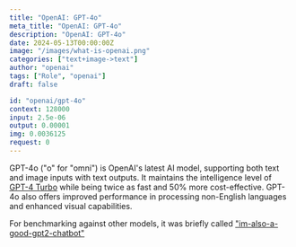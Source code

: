 ```yaml
---
title: "OpenAI: GPT-4o"
meta_title: "OpenAI: GPT-4o"
description: "OpenAI: GPT-4o"
date: 2024-05-13T00:00:00Z
image: "/images/what-is-openai.png"
categories: ["text+image->text"]
author: "openai"
tags: ["Role", "openai"]
draft: false

id: "openai/gpt-4o"
context: 128000
input: 2.5e-06
output: 0.00001
img: 0.0036125
request: 0
---
```


GPT-4o ("o" for "omni") is OpenAI's latest AI model, supporting both text and image inputs with text outputs. It maintains the intelligence level of [GPT-4 Turbo](/openai/gpt-4-turbo) while being twice as fast and 50% more cost-effective. GPT-4o also offers improved performance in processing non-English languages and enhanced visual capabilities.

For benchmarking against other models, it was briefly called ["im-also-a-good-gpt2-chatbot"](https://twitter.com/LiamFedus/status/1790064963966370209)

